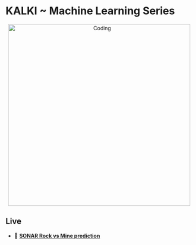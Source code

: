 # KALKI ~ Machine Learning Series

<p align="center">
<img align="center" alt="Coding" width="490" src="https://user-images.githubusercontent.com/96681905/198893731-0dd595ea-15ef-4af8-a11f-61295451ea65.png"/>
</p>

## Live
- 🔭 [**SONAR Rock vs Mine prediction**](https://kalki-ml-sonar.herokuapp.com/)
